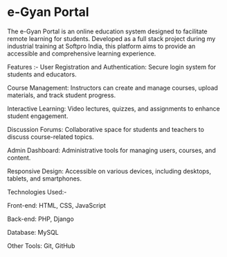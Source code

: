 # e-Gyan Portal
The e-Gyan Portal is an online education system designed to facilitate remote learning for students. Developed as a full stack project during my industrial training at Softpro India, this platform aims to provide an accessible and comprehensive learning experience.


Features :-
User Registration and Authentication: Secure login system for students and educators.

Course Management: Instructors can create and manage courses, upload materials, and track student progress.

Interactive Learning: Video lectures, quizzes, and assignments to enhance student engagement.

Discussion Forums: Collaborative space for students and teachers to discuss course-related topics.

Admin Dashboard: Administrative tools for managing users, courses, and content.

Responsive Design: Accessible on various devices, including desktops, tablets, and smartphones.

Technologies Used:-

Front-end: HTML, CSS, JavaScript

Back-end: PHP, Django

Database: MySQL

Other Tools: Git, GitHub
